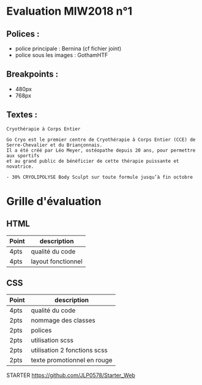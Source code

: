 # Evaluation MIW2018 n°1

## Polices :
* police principale : Bernina (cf fichier joint)
* police sous les images : GothamHTF

## Breakpoints :
* 480px
* 768px

## Textes :
```
Cryothérapie à Corps Entier
```
```
Go Cryo est le premier centre de Cryothérapie à Corps Entier (CCE) de Serre-Chevalier et du Briançonnais.
Il a été créé par Léo Meyer, ostéopathe depuis 20 ans, pour permettre aux sportifs
et au grand public de bénéficier de cette thérapie puissante et novatrice.
```
```
- 30% CRYOLIPOLYSE Body Sculpt sur toute formule jusqu’à fin octobre
```

# Grille d'évaluation

## HTML
|Point|description|
|-----|-----------|
|4pts |qualité du code|
|4pts | layout fonctionnel|

## CSS
|Point|description|
|-----|-----------|
|4pts |qualité du code|
|2pts |nommage des classes|
|2pts |polices|
|2pts |utilisation scss|
|2pts |utilisation 2 fonctions scss|
|2pts |texte promotionnel en rouge|

STARTER 
https://github.com/JLP0578/Starter_Web